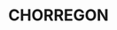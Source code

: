 ---
lastmod: '2025-04-06T06:05:21+00:00'
latitude: -23.790711
layout: suburb
longitude: 143.402522
postcode: '4730'
state: QLD
title: CHORREGON
url: /qld/chorregon/
---